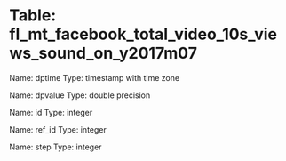 Table: fl_mt_facebook_total_video_10s_views_sound_on_y2017m07
=============================================================

Name: dptime
Type: timestamp with time zone

Name: dpvalue
Type: double precision

Name: id
Type: integer

Name: ref_id
Type: integer

Name: step
Type: integer

